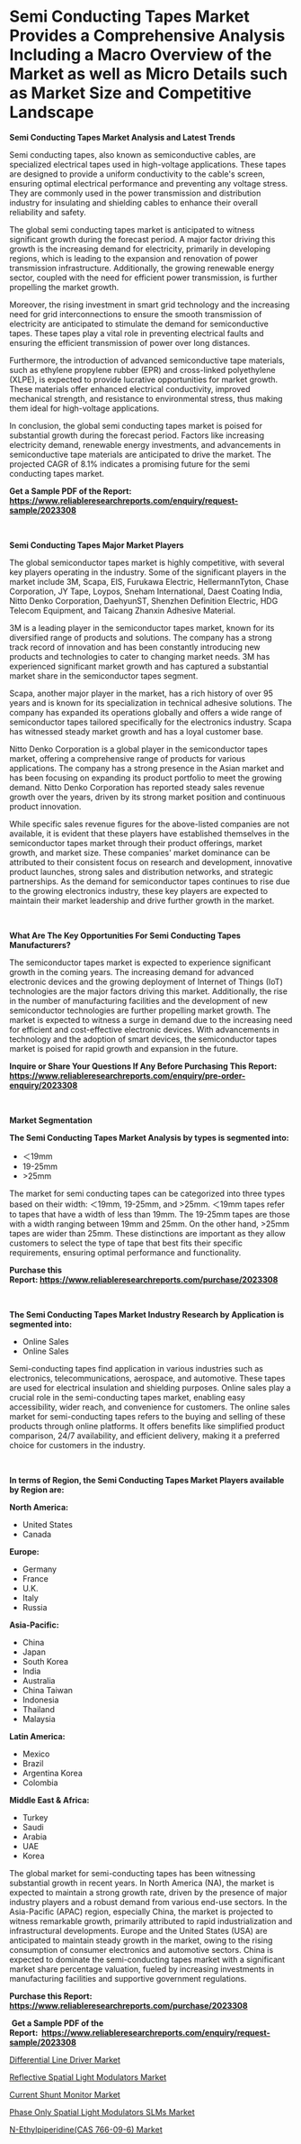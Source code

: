 <p><h1>Semi Conducting Tapes Market Provides a Comprehensive Analysis Including a Macro Overview of the Market as well as Micro Details such as Market Size and Competitive Landscape</h1></p><p><strong>Semi Conducting Tapes Market Analysis and Latest Trends</strong></p>
<p><p>Semi conducting tapes, also known as semiconductive cables, are specialized electrical tapes used in high-voltage applications. These tapes are designed to provide a uniform conductivity to the cable's screen, ensuring optimal electrical performance and preventing any voltage stress. They are commonly used in the power transmission and distribution industry for insulating and shielding cables to enhance their overall reliability and safety.</p><p>The global semi conducting tapes market is anticipated to witness significant growth during the forecast period. A major factor driving this growth is the increasing demand for electricity, primarily in developing regions, which is leading to the expansion and renovation of power transmission infrastructure. Additionally, the growing renewable energy sector, coupled with the need for efficient power transmission, is further propelling the market growth.</p><p>Moreover, the rising investment in smart grid technology and the increasing need for grid interconnections to ensure the smooth transmission of electricity are anticipated to stimulate the demand for semiconductive tapes. These tapes play a vital role in preventing electrical faults and ensuring the efficient transmission of power over long distances.</p><p>Furthermore, the introduction of advanced semiconductive tape materials, such as ethylene propylene rubber (EPR) and cross-linked polyethylene (XLPE), is expected to provide lucrative opportunities for market growth. These materials offer enhanced electrical conductivity, improved mechanical strength, and resistance to environmental stress, thus making them ideal for high-voltage applications.</p><p>In conclusion, the global semi conducting tapes market is poised for substantial growth during the forecast period. Factors like increasing electricity demand, renewable energy investments, and advancements in semiconductive tape materials are anticipated to drive the market. The projected CAGR of 8.1% indicates a promising future for the semi conducting tapes market.</p></p>
<p><strong>Get a Sample PDF of the Report:&nbsp; <a href="https://www.reliableresearchreports.com/enquiry/request-sample/2023308">https://www.reliableresearchreports.com/enquiry/request-sample/2023308</a></strong></p>
<p>&nbsp;</p>
<p><strong>Semi Conducting Tapes Major Market Players</strong></p>
<p><p>The global semiconductor tapes market is highly competitive, with several key players operating in the industry. Some of the significant players in the market include 3M, Scapa, EIS, Furukawa Electric, HellermannTyton, Chase Corporation, JY Tape, Loypos, Sneham International, Daest Coating India, Nitto Denko Corporation, DaehyunST, Shenzhen Definition Electric, HDG Telecom Equipment, and Taicang Zhanxin Adhesive Material.</p><p>3M is a leading player in the semiconductor tapes market, known for its diversified range of products and solutions. The company has a strong track record of innovation and has been constantly introducing new products and technologies to cater to changing market needs. 3M has experienced significant market growth and has captured a substantial market share in the semiconductor tapes segment.</p><p>Scapa, another major player in the market, has a rich history of over 95 years and is known for its specialization in technical adhesive solutions. The company has expanded its operations globally and offers a wide range of semiconductor tapes tailored specifically for the electronics industry. Scapa has witnessed steady market growth and has a loyal customer base.</p><p>Nitto Denko Corporation is a global player in the semiconductor tapes market, offering a comprehensive range of products for various applications. The company has a strong presence in the Asian market and has been focusing on expanding its product portfolio to meet the growing demand. Nitto Denko Corporation has reported steady sales revenue growth over the years, driven by its strong market position and continuous product innovation.</p><p>While specific sales revenue figures for the above-listed companies are not available, it is evident that these players have established themselves in the semiconductor tapes market through their product offerings, market growth, and market size. These companies' market dominance can be attributed to their consistent focus on research and development, innovative product launches, strong sales and distribution networks, and strategic partnerships. As the demand for semiconductor tapes continues to rise due to the growing electronics industry, these key players are expected to maintain their market leadership and drive further growth in the market.</p></p>
<p>&nbsp;</p>
<p><strong>What Are The Key Opportunities For Semi Conducting Tapes Manufacturers?</strong></p>
<p><p>The semiconductor tapes market is expected to experience significant growth in the coming years. The increasing demand for advanced electronic devices and the growing deployment of Internet of Things (IoT) technologies are the major factors driving this market. Additionally, the rise in the number of manufacturing facilities and the development of new semiconductor technologies are further propelling market growth. The market is expected to witness a surge in demand due to the increasing need for efficient and cost-effective electronic devices. With advancements in technology and the adoption of smart devices, the semiconductor tapes market is poised for rapid growth and expansion in the future.</p></p>
<p><strong>Inquire or Share Your Questions If Any Before Purchasing This Report: <a href="https://www.reliableresearchreports.com/enquiry/pre-order-enquiry/2023308">https://www.reliableresearchreports.com/enquiry/pre-order-enquiry/2023308</a></strong></p>
<p>&nbsp;</p>
<p><strong>Market Segmentation</strong></p>
<p><strong>The Semi Conducting Tapes Market Analysis by types is segmented into:</strong></p>
<p><ul><li>＜19mm</li><li>19-25mm</li><li>>25mm</li></ul></p>
<p><p>The market for semi conducting tapes can be categorized into three types based on their width: ＜19mm, 19-25mm, and >25mm. ＜19mm tapes refer to tapes that have a width of less than 19mm. The 19-25mm tapes are those with a width ranging between 19mm and 25mm. On the other hand, >25mm tapes are wider than 25mm. These distinctions are important as they allow customers to select the type of tape that best fits their specific requirements, ensuring optimal performance and functionality.</p></p>
<p><strong>Purchase this Report:&nbsp;<a href="https://www.reliableresearchreports.com/purchase/2023308">https://www.reliableresearchreports.com/purchase/2023308</a></strong></p>
<p>&nbsp;</p>
<p><strong>The Semi Conducting Tapes Market Industry Research by Application is segmented into:</strong></p>
<p><ul><li>Online Sales</li><li>Online Sales</li></ul></p>
<p><p>Semi-conducting tapes find application in various industries such as electronics, telecommunications, aerospace, and automotive. These tapes are used for electrical insulation and shielding purposes. Online sales play a crucial role in the semi-conducting tapes market, enabling easy accessibility, wider reach, and convenience for customers. The online sales market for semi-conducting tapes refers to the buying and selling of these products through online platforms. It offers benefits like simplified product comparison, 24/7 availability, and efficient delivery, making it a preferred choice for customers in the industry.</p></p>
<p>&nbsp;</p>
<p><strong>In terms of Region, the Semi Conducting Tapes Market Players available by Region are:</strong></p>
<p>
    <p> <strong> North America: </strong>
        <ul>
            <li>United States</li>
            <li>Canada</li>
        </ul>
        </p> 
    <p> <strong> Europe: </strong>
        <ul>
            <li>Germany</li>
            <li>France</li>
            <li>U.K.</li>
            <li>Italy</li>
            <li>Russia</li>
        </ul>
        </p> 
    <p> <strong> Asia-Pacific: </strong>
        <ul>
            <li>China</li>
            <li>Japan</li>
            <li>South Korea</li>
            <li>India</li>
            <li>Australia</li>
            <li>China Taiwan</li>
            <li>Indonesia</li>
            <li>Thailand</li>
            <li>Malaysia</li>
        </ul>
        </p> 
    <p> <strong> Latin America: </strong>
        <ul>
            <li>Mexico</li>
            <li>Brazil</li>
            <li>Argentina Korea</li>
            <li>Colombia</li>
        </ul>
        </p> 
    <p> <strong> Middle East & Africa: </strong>
        <ul>
            <li>Turkey</li>
            <li>Saudi</li>
            <li>Arabia</li>
            <li>UAE</li>
            <li>Korea</li>
        </ul>
    </p>
    </p>
<p><p>The global market for semi-conducting tapes has been witnessing substantial growth in recent years. In North America (NA), the market is expected to maintain a strong growth rate, driven by the presence of major industry players and a robust demand from various end-use sectors. In the Asia-Pacific (APAC) region, especially China, the market is projected to witness remarkable growth, primarily attributed to rapid industrialization and infrastructural developments. Europe and the United States (USA) are anticipated to maintain steady growth in the market, owing to the rising consumption of consumer electronics and automotive sectors. China is expected to dominate the semi-conducting tapes market with a significant market share percentage valuation, fueled by increasing investments in manufacturing facilities and supportive government regulations.</p></p>
<p><strong>Purchase this Report: <a href="https://www.reliableresearchreports.com/purchase/2023308">https://www.reliableresearchreports.com/purchase/2023308</a></strong></p>
<p>&nbsp;<strong>Get a Sample PDF of the Report:&nbsp;&nbsp;<a href="https://www.reliableresearchreports.com/enquiry/request-sample/2023308">https://www.reliableresearchreports.com/enquiry/request-sample/2023308</a></strong></p>
<p><strong></strong></p>
<p><p><a href="https://www.linkedin.com/pulse/differential-line-driver-market-size-share-global-analysis-kxhcf/">Differential Line Driver Market</a></p><p><a href="https://github.com/santosh758595/Market-Research-Report-List-1/blob/main/reflective-spatial-light-modulators-market.md">Reflective Spatial Light Modulators Market</a></p><p><a href="https://www.linkedin.com/pulse/current-shunt-monitor-market-insights-players-forecast-l2fof/">Current Shunt Monitor Market</a></p><p><a href="https://github.com/Chiragrp26/Market-Research-Report-List-1/blob/main/phase-only-spatial-light-modulators-slms-market.md">Phase Only Spatial Light Modulators SLMs Market</a></p><p><a href="https://medium.com/@tatemonahan564856/n-ethylpiperidine-cas-766-09-6-market-focuses-on-market-share-size-and-projected-forecast-till-b07828fa657f">N-Ethylpiperidine(CAS 766-09-6) Market</a></p></p>